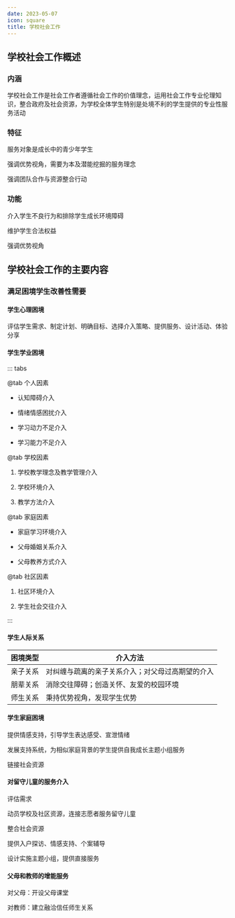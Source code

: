```yaml
---
date: 2023-05-07
icon: square
title: 学校社会工作
---
```


## 学校社会工作概述

### 内涵

学校社会工作是社会工作者遵循社会工作的价值理念，运用社会工作专业伦理知识，整合政府及社会资源，为学校全体学生特别是处境不利的学生提供的专业性服务活动

### 特征

服务对象是成长中的青少年学生

强调优势视角，需要为本及潜能挖掘的服务理念

强调团队合作与资源整合行动

### 功能

介入学生不良行为和排除学生成长环境障碍

维护学生合法权益

强调优势视角

## 学校社会工作的主要内容

### 满足困境学生改善性需要 <Badge text="必考" type="warning" />

#### 学生心理困境

评估学生需求、制定计划、明确目标、选择介入策略、提供服务、设计活动、体验分享

#### 学生学业困境

::: tabs

@tab 个人因素

- 认知障碍介入

- 情绪情感困扰介入

- 学习动力不足介入

- 学习能力不足介入

@tab 学校因素

1. 学校教学理念及教学管理介入

2. 学校环境介入

3. 教学方法介入

@tab 家庭因素

- 家庭学习环境介入

- 父母婚姻关系介入

- 父母教养方式介入

@tab 社区因素

1. 社区环境介入

2. 学生社会交往介入

:::

#### 学生人际关系

| 困境类型 | 介入方法                                         |
| -------- | ------------------------------------------------ |
| 亲子关系 | 对纠缠与疏离的亲子关系介入；对父母过高期望的介入 |
| 朋辈关系 | 消除交往障碍；创造关怀、友爱的校园环境           |
| 师生关系 | 秉持优势视角，发现学生优势                       |

#### 学生家庭困境 <Badge text="重点" type="danger" />

提供情感支持，引导学生表达感受、宣泄情绪

发展支持系统，为相似家庭背景的学生提供自我成长主题小组服务

链接社会资源

#### 对留守儿童的服务介入 <Badge text="重点" type="danger" />

评估需求

动员学校及社区资源，连接志愿者服务留守儿童

整合社会资源

提供入户探访、情感支持、个案辅导

设计实施主题小组，提供直接服务

#### 父母和教师的增能服务 <Badge text="重点" type="danger" />

对父母：开设父母课堂

对教师：建立融洽信任师生关系
